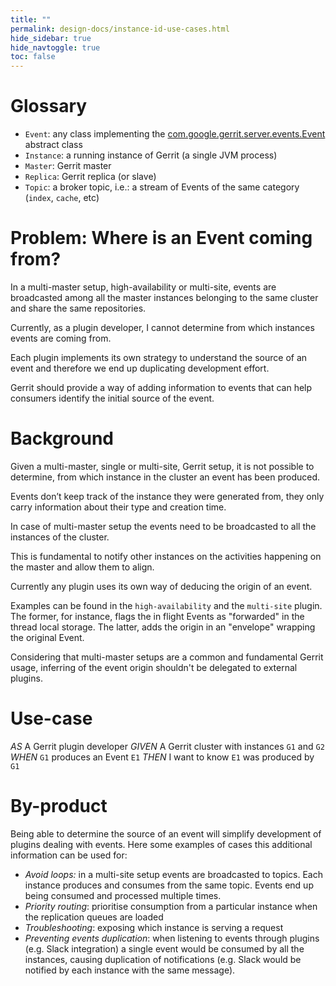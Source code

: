 ```yaml
---
title: ""
permalink: design-docs/instance-id-use-cases.html
hide_sidebar: true
hide_navtoggle: true
toc: false
---
```


# Glossary

* `Event`: any class implementing the [com.google.gerrit.server.events.Event](https://github.com/GerritCodeReview/gerrit/blob/a53523971c2ba0e35cbf7254e28bbbc31241f752/java/com/google/gerrit/server/events/Event.java)
abstract class
* `Instance`: a running instance of Gerrit (a single JVM process)
* `Master`: Gerrit master
* `Replica`: Gerrit replica (or slave)
* `Topic`: a broker topic, i.e.: a stream of Events of the same category (`index`, `cache`, etc)

# Problem: Where is an Event coming from?

In a multi-master setup, high-availability or multi-site, events are broadcasted
among all the master instances belonging to the same cluster and share the same
repositories.

Currently, as a plugin developer, I cannot determine from which instances events
are coming from.

Each plugin implements its own strategy to understand the source of an event and
therefore we end up duplicating development effort.

Gerrit should provide a way of adding information to events that can help consumers
identify the initial source of the event.

# Background

Given a multi-master, single or multi-site, Gerrit setup, it is not possible to
determine, from which instance in the cluster an event has been produced.

Events don’t keep track of the instance they were generated from, they only carry
information about their type and creation time.

In case of multi-master setup the events need to be broadcasted to all the
instances of the cluster.

This is fundamental to notify other instances on the activities happening on
the master and allow them to align.

Currently any plugin uses its own way of deducing the origin of an event.

Examples can be found in the `high-availability` and the `multi-site` plugin.
The former, for instance, flags the in flight Events as "forwarded" in the thread local storage.
The latter, adds the origin in an "envelope" wrapping the original Event.

Considering that multi-master setups are a common and fundamental Gerrit usage,
inferring of the event origin shouldn't be delegated to external plugins.

# Use-case

  *AS* A Gerrit plugin developer
  *GIVEN* A Gerrit cluster with instances `G1` and `G2`
  *WHEN* `G1` produces an Event `E1`
  *THEN* I want to know `E1` was produced by `G1`

# By-product

Being able to determine the source of an event will simplify development of plugins
dealing with events. Here some examples of cases this additional information can
be used for:

* _Avoid loops:_ in a multi-site setup events are broadcasted to topics. Each
instance produces and consumes from the same topic. Events end up being consumed
and processed multiple times.
* _Priority routing_: prioritise consumption from a particular instance when the
replication queues are loaded
* _Troubleshooting_: exposing which instance is serving a request
* _Preventing events duplication_: when listening to events through plugins
(e.g. Slack integration) a single event would be consumed by all the instances,
causing duplication of notifications (e.g. Slack would be notified by each instance
with the same message).
